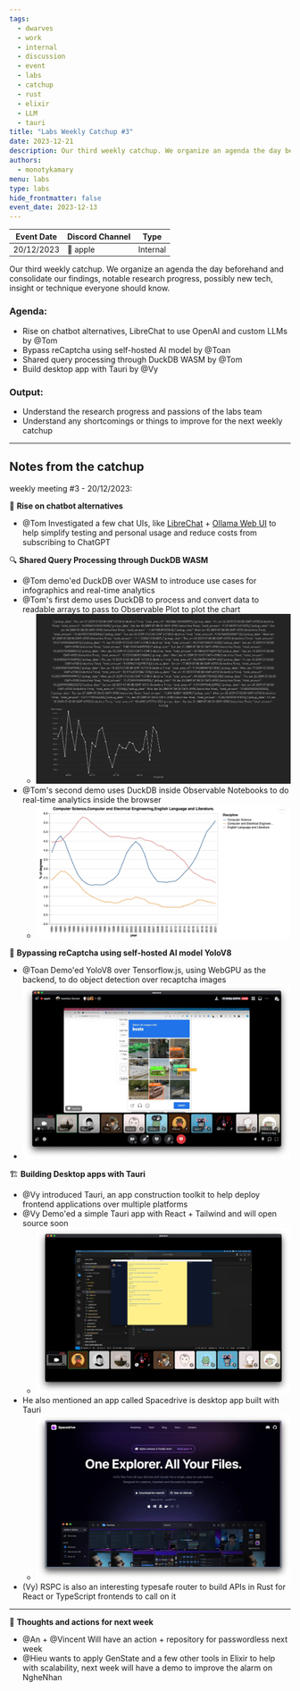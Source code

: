 ```yaml
---
tags:
  - dwarves
  - work
  - internal
  - discussion
  - event
  - labs
  - catchup
  - rust
  - elixir
  - LLM
  - tauri
title: "Labs Weekly Catchup #3"
date: 2023-12-21
description: Our third weekly catchup. We organize an agenda the day beforehand and consolidate our findings, notable research progress, possibly new tech, insight or technique everyone should know.
authors:
  - monotykamary
menu: labs
type: labs
hide_frontmatter: false
event_date: 2023-12-13
---
```


| Event Date                                                                                                                                                                                                                                                                                                                                                                                                                                                                                                                                                                                                                                                                                                                                                                                                    | Discord Channel | Type     |
| ------------------------------------------------------------------------------------------------------------------------------------------------------------------------------------------------------------------------------------------------------------------------------------------------------------------------------------------------------------------------------------------------------------------------------------------------------------------------------------------------------------------------------------------------------------------------------------------------------------------------------------------------------------------------------------------------------------------------------------------------------------------------------------------------------------- | --------------- | -------- |
| 20/12/2023 | 🍎 apple   | Internal |

Our third weekly catchup. We organize an agenda the day beforehand and consolidate our findings, notable research progress, possibly new tech, insight or technique everyone should know.

### Agenda:
- Rise on chatbot alternatives, LibreChat to use OpenAI and custom LLMs by @Tom
- Bypass reCaptcha using self-hosted AI model by @Toan
- Shared query processing through DuckDB WASM by @Tom
- Build desktop app with Tauri by @Vy

### Output:
- Understand the research progress and passions of the labs team
- Understand any shortcomings or things to improve for the next weekly catchup

---

## Notes from the catchup
weekly meeting #3 - 20/12/2023:

🧠 **Rise on chatbot alternatives**
- @Tom Investigated a few chat UIs, like [LibreChat](https://docs.librechat.ai/) + [Ollama Web UI](https://github.com/ollama-webui/ollama-webui) to help simplify testing and personal usage and reduce costs from subscribing to ChatGPT

🔍 **Shared Query Processing through DuckDB WASM**
- @Tom demo'ed DuckDB over WASM to introduce use cases for infographics and real-time analytics
- @Tom's first demo uses DuckDB to process and convert data to readable arrays to pass to Observable Plot to plot the chart
	- ![](assets/labs-weekly-catchup-3-20231221150754783.webp)
- @Tom's second demo uses DuckDB inside Observable Notebooks to do real-time analytics inside the browser
	- ![](assets/labs-weekly-catchup-3-20231221151400953.webp)

🥽 **Bypassing reCaptcha using self-hosted AI model YoloV8**
- @Toan Demo'ed YoloV8 over Tensorflow.js, using WebGPU as the backend, to do object detection over recaptcha images
- ![](assets/labs-weekly-catchup-3-20231221150348859.webp)

🏗️ **Building Desktop apps with Tauri**
- @Vy introduced Tauri, an app construction toolkit to help deploy frontend applications over multiple platforms
- @Vy Demo'ed a simple Tauri app with React + Tailwind and will open source soon
	- ![](assets/labs-weekly-catchup-3-20231221150359017.webp)
- He also mentioned an app called Spacedrive is desktop app built with Tauri
	- ![](assets/labs-weekly-catchup-3-20231221151543222.webp)
- (Vy) RSPC is also an interesting typesafe router to build APIs in Rust for React or TypeScript frontends to call on it

---

💭 **Thoughts and actions for next week**
- @An + @Vincent Will have an action + repository for passwordless next week
- @Hieu wants to apply GenState and a few other tools in Elixir to help with scalability, next week will have a demo to improve the alarm on NgheNhan
